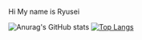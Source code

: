 
<a>Hi My name is Ryusei</a>

![Anurag's GitHub stats](https://github-readme-stats.vercel.app/api?username=RyuseiAndy&hide=contribs,prs)
[![Top Langs](https://github-readme-stats.vercel.app/api/top-langs/?username=RYuseiAndy&layout=compact)](https://github.com/anuraghazra/github-readme-stats)